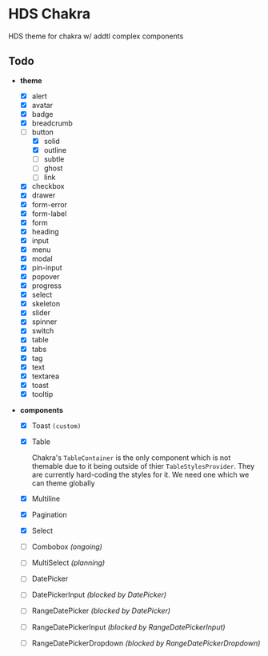 # HDS Chakra

HDS theme for chakra w/ addtl complex components

## Todo

- **theme**

  - [x] alert
  - [x] avatar
  - [x] badge
  - [x] breadcrumb
  - [ ] button
    - [x] solid
    - [x] outline
    - [ ] subtle
    - [ ] ghost
    - [ ] link
  - [x] checkbox
  - [x] drawer
  - [x] form-error
  - [x] form-label
  - [x] form
  - [x] heading
  - [x] input
  - [x] menu
  - [x] modal
  - [x] pin-input
  - [x] popover
  - [x] progress
  - [x] select
  - [x] skeleton
  - [x] slider
  - [x] spinner
  - [x] switch
  - [x] table
  - [x] tabs
  - [x] tag
  - [x] text
  - [x] textarea
  - [x] toast
  - [x] tooltip

- **components**

  - [x] Toast `(custom)`
  - [x] Table

    Chakra's `TableContainer` is the only component which is not themable due to it being outside of thier `TableStylesProvider`. They are currently hard-coding the styles for it. We need one which we can theme globally

  - [x] Multiline
  - [x] Pagination
  - [x] Select
  - [ ] Combobox _(ongoing)_
  - [ ] MultiSelect _(planning)_
  - [ ] DatePicker
  - [ ] DatePickerInput _(blocked by DatePicker)_
  - [ ] RangeDatePicker _(blocked by DatePicker)_
  - [ ] RangeDatePickerInput _(blocked by RangeDatePickerInput)_
  - [ ] RangeDatePickerDropdown _(blocked by RangeDatePickerDropdown)_
